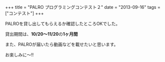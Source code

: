 +++
title = "PALRO プログラミングコンテスト２"
date = "2013-09-16"
tags = ["コンテスト"]
+++

PALROを貸し出してもらえるか確認したところOKでした。

貸出期間は、**10/20～11/20**の**1ヶ月間**

また、PALROが届いたら動画などを載せたいと思います。

お楽しみに～!!
